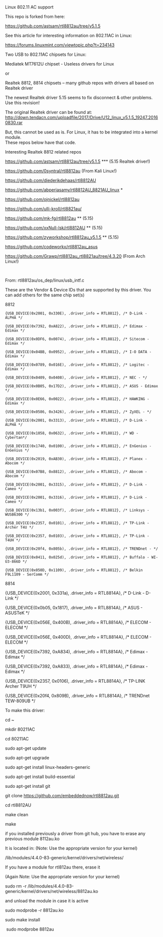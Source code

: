 ﻿Linux 802.11 AC support
 
This repo is forked from here:

https://github.com/astsam/rtl8812au/tree/v5.1.5

See this article for interesting information on 802.11AC in Linux:

https://forums.linuxmint.com/viewtopic.php?t=234143


Two USB to 802.11AC chipsets for Linux:

Mediatek MT7612U chipset  - Useless drivers for Linux

or

Realtek 8812, 8814 chipsets – many github repos with drivers all based on Realtek driver

The newest Realtek driver 5.15 seems to fix disconnect & other problems.  Use this revision!

The original Realtek driver can be found at:
http://down.tendacn.com/uploadfile/2017/Drive/U12_linux_v5.1.5_19247.20160830.rar

But, this cannot be used as is.  For Linux, it has to be integrated into a kernel module.  
These repos below have that code.

Interesting Realtek 8812 related repos

https://github.com/astsam/rtl8812au/tree/v5.1.5       		***   (5.15 Realtek driver!)

https://github.com/0syntral/rtl8812au   				(From Kali Linux!)

https://github.com/diederikdehaas/rtl8812AU

https://github.com/abperiasamy/rtl8812AU_8821AU_linux 		*

https://github.com/ojnickel/rtl8812au

https://github.com/ulli-kroll/rtl8821au/

https://github.com/mk-fg/rtl8812au     					** (5.15)

https://github.com/xxNull-lsk/rtl8812AU    				**      (5.15)

https://github.com/zyworkshop/rtl8812au_v5.1.5  			**    (5.15)

https://github.com/codeworkx/rtl8812au_asus

https://github.com/Grawp/rtl8812au_rtl8821au/tree/4.3.20  	(From Arch Linux!)

 

From: rtl8812au/os_dep/linux/usb_intf.c

These are the Vendor & Device IDs that are supported by this driver.  You can add others for the same chip set(s)

8812

	{USB_DEVICE(0x2001, 0x330E), .driver_info = RTL8812}, /* D-Link - ALPHA */
	
	{USB_DEVICE(0x7392, 0xA822), .driver_info = RTL8812}, /* Edimax - Edimax */
	
	{USB_DEVICE(0x0DF6, 0x0074), .driver_info = RTL8812}, /* Sitecom - Edimax */
	
	{USB_DEVICE(0x04BB, 0x0952), .driver_info = RTL8812}, /* I-O DATA - Edimax */
	
	{USB_DEVICE(0x0789, 0x016E), .driver_info = RTL8812}, /* Logitec - Edimax */
	
	{USB_DEVICE(0x0409, 0x0408), .driver_info = RTL8812}, /* NEC - */
	
	{USB_DEVICE(0x0B05, 0x17D2), .driver_info = RTL8812}, /* ASUS - Edimax */
	
	{USB_DEVICE(0x0E66, 0x0022), .driver_info = RTL8812}, /* HAWKING - Edimax */
	
	{USB_DEVICE(0x0586, 0x3426), .driver_info = RTL8812}, /* ZyXEL - */
	
	{USB_DEVICE(0x2001, 0x3313), .driver_info = RTL8812}, /* D-Link - ALPHA */
	
	{USB_DEVICE(0x1058, 0x0632), .driver_info = RTL8812}, /* WD - Cybertan*/
	
	{USB_DEVICE(0x1740, 0x0100), .driver_info = RTL8812}, /* EnGenius - EnGenius */
	
	{USB_DEVICE(0x2019, 0xAB30), .driver_info = RTL8812}, /* Planex - Abocom */
	
	{USB_DEVICE(0x07B8, 0x8812), .driver_info = RTL8812}, /* Abocom - Abocom */
	
	{USB_DEVICE(0x2001, 0x3315), .driver_info = RTL8812}, /* D-Link - Cameo */
	
	{USB_DEVICE(0x2001, 0x3316), .driver_info = RTL8812}, /* D-Link - Cameo */
	
	{USB_DEVICE(0x13b1, 0x003f), .driver_info = RTL8812}, /* Linksys - WUSB6300 */
	
	{USB_DEVICE(0x2357, 0x0101), .driver_info = RTL8812}, /* TP-Link - Archer T4U */
	
	{USB_DEVICE(0x2357, 0x0103), .driver_info = RTL8812}, /* TP-Link - T4UH */
	
	{USB_DEVICE(0x20f4, 0x805b), .driver_info = RTL8812}, /* TRENDnet - */
	
	{USB_DEVICE(0x0411, 0x025d), .driver_info = RTL8812}, /* Buffalo - WI-U3-866D */
	
	{USB_DEVICE(0x050D, 0x1109), .driver_info = RTL8812}, /* Belkin F9L1109 - SerComm */
	
8814 

{USB_DEVICE(0x2001, 0x331a), .driver_info = RTL8814A}, /* D-Link - D-Link */

{USB_DEVICE(0x0b05, 0x1817), .driver_info = RTL8814A}, /* ASUS - ASUSTeK */

{USB_DEVICE(0x056E, 0x400B), .driver_info = RTL8814A}, /* ELECOM - ELECOM */

{USB_DEVICE(0x056E, 0x400D), .driver_info = RTL8814A}, /* ELECOM - ELECOM */

{USB_DEVICE(0x7392, 0xA834), .driver_info = RTL8814A}, /* Edimax - Edimax */

{USB_DEVICE(0x7392, 0xA833), .driver_info = RTL8814A}, /* Edimax - Edimax */

{USB_DEVICE(0x2357, 0x0106), .driver_info = RTL8814A}, /* TP-LINK Archer T9UH */

{USB_DEVICE(0x20f4, 0x809B), .driver_info = RTL8814A}, /* TRENDnet TEW-809UB */ 

To make this driver:

cd ~

mkdir 80211AC

cd 80211AC

sudo apt-get update

sudo apt-get upgrade

sudo apt-get install linux-headers-generic

sudo apt-get install build-essential

sudo apt-get install git


git clone https://github.com/embeddednow/rtl8812au.git      

cd rtl8812AU

make clean

make

if you installed previously a driver from git hub, you have to erase any previous module 8112au.ko

It is located in: (Note: Use the appropriate version for your kernel)

/lib/modules/4.4.0-83-generic/kernel/drivers/net/wireless/

If you have a module for rtl812au there, erase it 

(Again Note: Use the appropriate version for your kernel)

sudo rm -r /lib/modules/4.4.0-83-generic/kernel/drivers/net/wireless/8812au.ko


and unload the module in case it is active 

sudo modprobe -r 8812au.ko


sudo make install

 sudo modprobe 8812au


